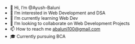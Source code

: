 - 👋 Hi, I’m @Ayush-Baluni
- 👀 I’m interested in Web Development and DSA
- 🌱 I’m currently learning Web Dev
- 💞️ I’m looking to collaborate on Web Development Projects
- 📫 How to reach me abaluni100@gmail.com
- 🎓 Currently pursuing BCA
